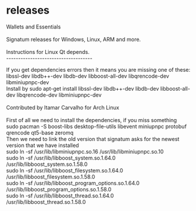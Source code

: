 # releases
Wallets and Essentials <br><br>
Signatum releases for Windows, Linux, ARM and more.<br>
<br>
Instructions for Linux Qt depends.<br>
------------------------------------<br>

If you get dependencies errors then it means you are missing one of these: <br>
libssl-dev libdb++-dev libdb-dev libboost-all-dev libqrencode-dev libminiupnpc-dev <br>
Install by sudo apt-get install libssl-dev libdb++-dev libdb-dev libboost-all-dev libqrencode-dev libminiupnpc-dev <br>
<br>
Contributed by Itamar Carvalho for Arch Linux <br><br>
First of all we need to install the dependencies, if you miss something<br>
sudo pacman -S boost-libs desktop-file-utils libevent miniupnpc protobuf qrencode qt5-base zeromq<br>
Then we need to link the old version that signatum asks for the newest version that we have installed<br>
sudo ln -sf /usr/lib/libminiupnpc.so.16 /usr/lib/libminiupnpc.so.10<br>
sudo ln -sf /usr/lib/libboost_system.so.1.64.0 /usr/lib/libboost_system.so.1.58.0<br>
sudo ln -sf /usr/lib/libboost_filesystem.so.1.64.0 /usr/lib/libboost_filesystem.so.1.58.0<br>
sudo ln -sf /usr/lib/libboost_program_options.so.1.64.0 /usr/lib/libboost_program_options.so.1.58.0<br>
sudo ln -sf /usr/lib/libboost_thread.so.1.64.0 /usr/lib/libboost_thread.so.1.58.0 <br>
